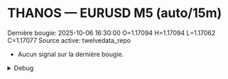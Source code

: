 # THANOS — EURUSD M5 (auto/15m)
Dernière bougie: 2025-10-06 16:30:00  O=1.17094  H=1.17094  L=1.17062  C=1.17077
Source active: twelvedata_repo

- Aucun signal sur la dernière bougie.

<details><summary>Debug</summary>

- TD_API_KEY manquant.

</details>